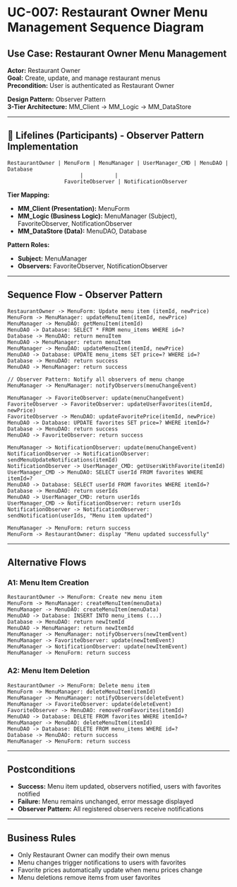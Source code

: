# UC-007: Restaurant Owner Menu Management Sequence Diagram

## Use Case: Restaurant Owner Menu Management
**Actor:** Restaurant Owner  
**Goal:** Create, update, and manage restaurant menus  
**Precondition:** User is authenticated as Restaurant Owner  

**Design Pattern:** Observer Pattern  
**3-Tier Architecture:** MM_Client → MM_Logic → MM_DataStore

---

## 🎯 **Lifelines (Participants) - Observer Pattern Implementation**

```
RestaurantOwner | MenuForm | MenuManager | UserManager_CMD | MenuDAO | Database
                       |          |
                  FavoriteObserver | NotificationObserver
```

**Tier Mapping:**
- **MM_Client (Presentation):** MenuForm
- **MM_Logic (Business Logic):** MenuManager (Subject), FavoriteObserver, NotificationObserver
- **MM_DataStore (Data):** MenuDAO, Database

**Pattern Roles:**
- **Subject:** MenuManager
- **Observers:** FavoriteObserver, NotificationObserver

---

## Sequence Flow - Observer Pattern

```
RestaurantOwner -> MenuForm: Update menu item (itemId, newPrice)
MenuForm -> MenuManager: updateMenuItem(itemId, newPrice)
MenuManager -> MenuDAO: getMenuItem(itemId)
MenuDAO -> Database: SELECT * FROM menu_items WHERE id=?
Database -> MenuDAO: return menuItem
MenuDAO -> MenuManager: return menuItem
MenuManager -> MenuDAO: updateMenuItem(itemId, newPrice)
MenuDAO -> Database: UPDATE menu_items SET price=? WHERE id=?
Database -> MenuDAO: return success
MenuDAO -> MenuManager: return success

// Observer Pattern: Notify all observers of menu change
MenuManager -> MenuManager: notifyObservers(menuChangeEvent)

MenuManager -> FavoriteObserver: update(menuChangeEvent)
FavoriteObserver -> FavoriteObserver: updateUserFavorites(itemId, newPrice)
FavoriteObserver -> MenuDAO: updateFavoritePrice(itemId, newPrice)
MenuDAO -> Database: UPDATE favorites SET price=? WHERE itemId=?
Database -> MenuDAO: return success
MenuDAO -> FavoriteObserver: return success

MenuManager -> NotificationObserver: update(menuChangeEvent)
NotificationObserver -> NotificationObserver: sendMenuUpdateNotifications(itemId)
NotificationObserver -> UserManager_CMD: getUsersWithFavorite(itemId)
UserManager_CMD -> MenuDAO: SELECT userId FROM favorites WHERE itemId=?
MenuDAO -> Database: SELECT userId FROM favorites WHERE itemId=?
Database -> MenuDAO: return userIds
MenuDAO -> UserManager_CMD: return userIds
UserManager_CMD -> NotificationObserver: return userIds
NotificationObserver -> NotificationObserver: sendNotification(userIds, "Menu item updated")

MenuManager -> MenuForm: return success
MenuForm -> RestaurantOwner: display "Menu updated successfully"
```

---

## Alternative Flows

### A1: Menu Item Creation
```
RestaurantOwner -> MenuForm: Create new menu item
MenuForm -> MenuManager: createMenuItem(menuData)
MenuManager -> MenuDAO: createMenuItem(menuData)
MenuDAO -> Database: INSERT INTO menu_items (...)
Database -> MenuDAO: return newItemId
MenuDAO -> MenuManager: return newItemId
MenuManager -> MenuManager: notifyObservers(newItemEvent)
MenuManager -> FavoriteObserver: update(newItemEvent)
MenuManager -> NotificationObserver: update(newItemEvent)
MenuManager -> MenuForm: return success
```

### A2: Menu Item Deletion
```
RestaurantOwner -> MenuForm: Delete menu item
MenuForm -> MenuManager: deleteMenuItem(itemId)
MenuManager -> MenuManager: notifyObservers(deleteEvent)
MenuManager -> FavoriteObserver: update(deleteEvent)
FavoriteObserver -> MenuDAO: removeFromFavorites(itemId)
MenuDAO -> Database: DELETE FROM favorites WHERE itemId=?
MenuManager -> MenuDAO: deleteMenuItem(itemId)
MenuDAO -> Database: DELETE FROM menu_items WHERE id=?
Database -> MenuDAO: return success
MenuManager -> MenuForm: return success
```

---

## Postconditions
- **Success:** Menu item updated, observers notified, users with favorites notified
- **Failure:** Menu remains unchanged, error message displayed
- **Observer Pattern:** All registered observers receive notifications

---

## Business Rules
- Only Restaurant Owner can modify their own menus
- Menu changes trigger notifications to users with favorites
- Favorite prices automatically update when menu prices change
- Menu deletions remove items from user favorites


